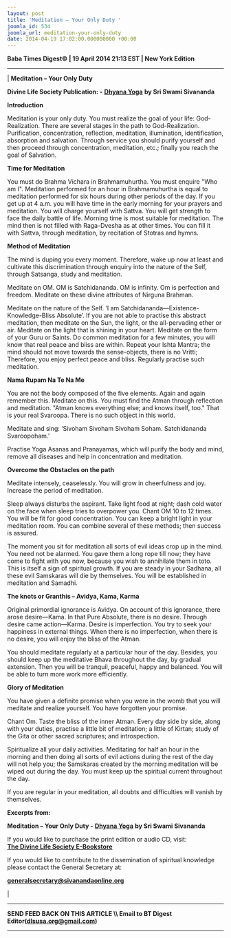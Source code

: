 ```yaml
---
layout: post
title: 'Meditation – Your Only Duty '
joomla_id: 534
joomla_url: meditation-your-only-duty
date: 2014-04-19 17:02:00.000000000 +00:00
---
```

  


















**Baba Times Digest© | 19 April 2014 21:13 EST | New York Edition**

* * *

|
**Meditation – Your Only Duty**

**Divine Life Society Publication: -** [**Dhyana Yoga**](http://www.dlshq.org/messages/medduty.htm) **by Sri Swami Sivananda**

**Introduction**

Meditation is your only duty. You must realize the goal of your life: God-Realization. There are several stages in the path to God-Realization. Purification, concentration, reflection, meditation, illumination, identification, absorption and salvation. Through service you should purify yourself and then proceed through concentration, meditation, etc.; finally you reach the goal of Salvation.

**Time for Meditation**

You must do Brahma Vichara in Brahmamuhurtha. You must enquire "Who am I". Meditation performed for an hour in Brahmamuhurtha is equal to meditation performed for six hours during other periods of the day. If you get up at 4 a.m. you will have time in the early morning for your prayers and meditation. You will charge yourself with Sattva. You will get strength to face the daily battle of life. Morning time is most suitable for meditation. The mind then is not filled with Raga-Dvesha as at other times. You can fill it with Sattva, through meditation, by recitation of Stotras and hymns.

**Method of Meditation**

The mind is duping you every moment. Therefore, wake up now at least and cultivate this discrimination through enquiry into the nature of the Self, through Satsanga, study and meditation.

Meditate on OM. OM is Satchidananda. OM is infinity. Om is perfection and freedom. Meditate on these divine attributes of Nirguna Brahman.

Meditate on the nature of the Self. ‘I am Satchidananda—Existence-Knowledge-Bliss Absolute’. If you are not able to practise this abstract meditation, then meditate on the Sun, the light, or the all-pervading ether or air. Meditate on the light that is shining in your heart. Meditate on the form of your Guru or Saints. Do common meditation for a few minutes, you will know that real peace and bliss are within. Repeat your Ishta Mantra; the mind should not move towards the sense-objects, there is no Vritti; Therefore, you enjoy perfect peace and bliss. Regularly practise such meditation.

**Nama Rupam Na Te Na Me**

You are not the body composed of the five elements. Again and again remember this. Meditate on this. You must find the Atman through reflection and meditation. "Atman knows everything else; and knows itself, too." That is your real Svaroopa. There is no such object in this world.

Meditate and sing: ‘Sivoham Sivoham Sivoham Soham. Satchidananda Svaroopoham.’

Practise Yoga Asanas and Pranayamas, which will purify the body and mind, remove all diseases and help in concentration and meditation.

**Overcome the Obstacles on the path**

Meditate intensely, ceaselessly. You will grow in cheerfulness and joy. Increase the period of meditation.

Sleep always disturbs the aspirant. Take light food at night; dash cold water on the face when sleep tries to overpower you. Chant OM 10 to 12 times. You will be fit for good concentration. You can keep a bright light in your meditation room. You can combine several of these methods; then success is assured.

The moment you sit for meditation all sorts of evil ideas crop up in the mind. You need not be alarmed. You gave them a long rope till now; they have come to fight with you now, because you wish to annihilate them in toto. This is itself a sign of spiritual growth. If you are steady in your Sadhana, all these evil Samskaras will die by themselves. You will be established in meditation and Samadhi.

**The knots or Granthis – Avidya, Kama, Karma**

Original primordial ignorance is Avidya. On account of this ignorance, there arose desire—Kama. In that Pure Absolute, there is no desire. Through desire came action—Karma. Desire is imperfection. You try to seek your happiness in external things. When there is no imperfection, when there is no desire, you will enjoy the bliss of the Atman.

You should meditate regularly at a particular hour of the day. Besides, you should keep up the meditative Bhava throughout the day, by gradual extension. Then you will be tranquil, peaceful, happy and balanced. You will be able to turn more work more efficiently.

**Glory of Meditation**

You have given a definite promise when you were in the womb that you will meditate and realize yourself. You have forgotten your promise.

Chant Om. Taste the bliss of the inner Atman. Every day side by side, along with your duties, practise a little bit of meditation; a little of Kirtan; study of the Gita or other sacred scriptures; and introspection.

Spiritualize all your daily activities. Meditating for half an hour in the morning and then doing all sorts of evil actions during the rest of the day will not help you; the Samskaras created by the morning meditation will be wiped out during the day. You must keep up the spiritual current throughout the day.

If you are regular in your meditation, all doubts and difficulties will vanish by themselves.

**Excerpts from:**

 **Meditation – Your Only Duty -** [**Dhyana Yoga**](http://www.dlshq.org/messages/medduty.htm) **by Sri Swami Sivananda**  

















If you would like to purchase the print edition or audio CD, visit:   
 [**The Divine Life Society E-Bookstore**](http://www.dlshq.org/cgi-bin/store/commerce.cgi?category=krishnananda&cart_id=1394930528.401)

If you would like to contribute to the dissemination of spiritual knowledge please contact the General Secretary at:

**[generalsecretary@sivanandaonline.org](mailto:generalsecretary@sivanandaonline.org)**



 |



* * *

**SEND FEED BACK ON THIS ARTICLE \\\ Email to BT Digest Editor[](mailto:dlsusa.org@gmail.com?subject=DLS%20Posts)(dlsusa.org@gmail.com)**

* * *

  
